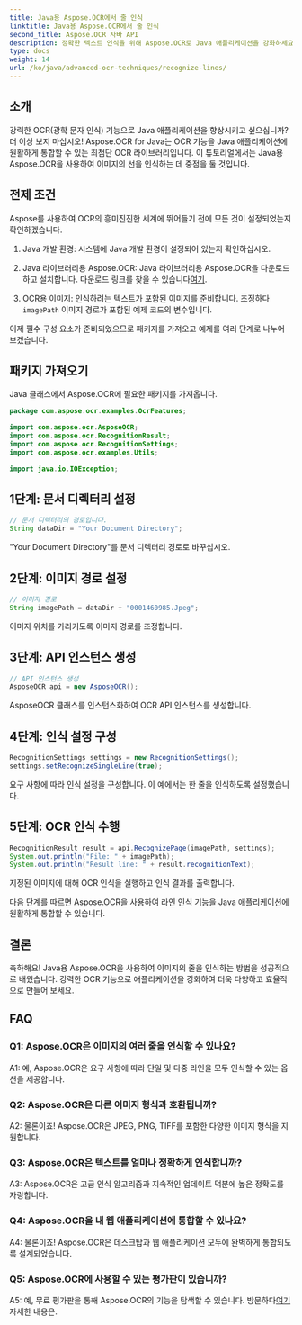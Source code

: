 ```yaml
---
title: Java용 Aspose.OCR에서 줄 인식
linktitle: Java용 Aspose.OCR에서 줄 인식
second_title: Aspose.OCR 자바 API
description: 정확한 텍스트 인식을 위해 Aspose.OCR로 Java 애플리케이션을 강화하세요. 통합이 쉽고 정확도가 높습니다.
type: docs
weight: 14
url: /ko/java/advanced-ocr-techniques/recognize-lines/
---
```

## 소개

강력한 OCR(광학 문자 인식) 기능으로 Java 애플리케이션을 향상시키고 싶으십니까? 더 이상 보지 마십시오! Aspose.OCR for Java는 OCR 기능을 Java 애플리케이션에 원활하게 통합할 수 있는 최첨단 OCR 라이브러리입니다. 이 튜토리얼에서는 Java용 Aspose.OCR을 사용하여 이미지의 선을 인식하는 데 중점을 둘 것입니다.

## 전제 조건

Aspose를 사용하여 OCR의 흥미진진한 세계에 뛰어들기 전에 모든 것이 설정되었는지 확인하겠습니다.

1. Java 개발 환경: 시스템에 Java 개발 환경이 설정되어 있는지 확인하십시오.

2.  Java 라이브러리용 Aspose.OCR: Java 라이브러리용 Aspose.OCR을 다운로드하고 설치합니다. 다운로드 링크를 찾을 수 있습니다[여기](https://releases.aspose.com/ocr/java/).

3.  OCR용 이미지: 인식하려는 텍스트가 포함된 이미지를 준비합니다. 조정하다`imagePath` 이미지 경로가 포함된 예제 코드의 변수입니다.

이제 필수 구성 요소가 준비되었으므로 패키지를 가져오고 예제를 여러 단계로 나누어 보겠습니다.

## 패키지 가져오기

Java 클래스에서 Aspose.OCR에 필요한 패키지를 가져옵니다.

```java
package com.aspose.ocr.examples.OcrFeatures;

import com.aspose.ocr.AsposeOCR;
import com.aspose.ocr.RecognitionResult;
import com.aspose.ocr.RecognitionSettings;
import com.aspose.ocr.examples.Utils;

import java.io.IOException;
```

## 1단계: 문서 디렉터리 설정

```java
// 문서 디렉터리의 경로입니다.
String dataDir = "Your Document Directory";
```

"Your Document Directory"를 문서 디렉터리 경로로 바꾸십시오.

## 2단계: 이미지 경로 설정

```java
// 이미지 경로
String imagePath = dataDir + "0001460985.Jpeg";
```

이미지 위치를 가리키도록 이미지 경로를 조정합니다.

## 3단계: API 인스턴스 생성

```java
// API 인스턴스 생성
AsposeOCR api = new AsposeOCR();
```

AsposeOCR 클래스를 인스턴스화하여 OCR API 인스턴스를 생성합니다.

## 4단계: 인식 설정 구성

```java
RecognitionSettings settings = new RecognitionSettings();
settings.setRecognizeSingleLine(true);
```

요구 사항에 따라 인식 설정을 구성합니다. 이 예에서는 한 줄을 인식하도록 설정했습니다.

## 5단계: OCR 인식 수행

```java
RecognitionResult result = api.RecognizePage(imagePath, settings);
System.out.println("File: " + imagePath);
System.out.println("Result line: " + result.recognitionText);
```

지정된 이미지에 대해 OCR 인식을 실행하고 인식 결과를 출력합니다.

다음 단계를 따르면 Aspose.OCR을 사용하여 라인 인식 기능을 Java 애플리케이션에 원활하게 통합할 수 있습니다.

## 결론

축하해요! Java용 Aspose.OCR을 사용하여 이미지의 줄을 인식하는 방법을 성공적으로 배웠습니다. 강력한 OCR 기능으로 애플리케이션을 강화하여 더욱 다양하고 효율적으로 만들어 보세요.

## FAQ

### Q1: Aspose.OCR은 이미지의 여러 줄을 인식할 수 있나요?

A1: 예, Aspose.OCR은 요구 사항에 따라 단일 및 다중 라인을 모두 인식할 수 있는 옵션을 제공합니다.

### Q2: Aspose.OCR은 다른 이미지 형식과 호환됩니까?

A2: 물론이죠! Aspose.OCR은 JPEG, PNG, TIFF를 포함한 다양한 이미지 형식을 지원합니다.

### Q3: Aspose.OCR은 텍스트를 얼마나 정확하게 인식합니까?

A3: Aspose.OCR은 고급 인식 알고리즘과 지속적인 업데이트 덕분에 높은 정확도를 자랑합니다.

### Q4: Aspose.OCR을 내 웹 애플리케이션에 통합할 수 있나요?

A4: 물론이죠! Aspose.OCR은 데스크탑과 웹 애플리케이션 모두에 완벽하게 통합되도록 설계되었습니다.

### Q5: Aspose.OCR에 사용할 수 있는 평가판이 있습니까?

 A5: 예, 무료 평가판을 통해 Aspose.OCR의 기능을 탐색할 수 있습니다. 방문하다[여기](https://releases.aspose.com/) 자세한 내용은.
